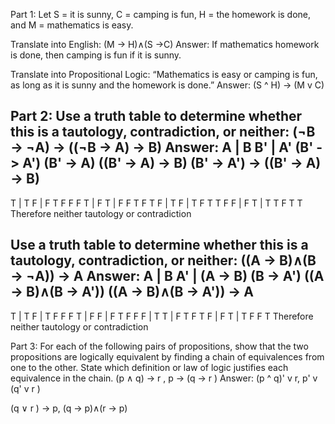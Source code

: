 Part 1:
Let S = it is sunny, C = camping is fun, H = the homework is done, and M = mathematics is easy.

Translate into English: (M → H)∧(S →C)
Answer: If mathematics homework is done, then camping is fun if it is sunny.
 
Translate into Propositional Logic: “Mathematics is easy or camping is fun, as long as it is sunny and the homework is done.”
Answer: (S ^ H) -> (M v C)
 
Part 2:
Use a truth table to determine whether this is a tautology, contradiction, or neither: (¬B → ¬A) → ((¬B → A) → B)
Answer:
A |	B	  B' |	 A'	  (B' -> A')   (B' -> A)   ((B' -> A) -> B)   (B' -> A') -> ((B' -> A) -> B)
---------------------------------------------------------------------------------------------
T |	T	  F  |	 F	       T	           F	              F	                       F
T |	F	  T  | 	F	       F	           T	              F	                       T
F |	T	  F  |	 T	       F	           T	              T	                       F
F |	F	  T  |	 T	       T	           F	              T	                       T
Therefore neither tautology or contradiction
 
Use a truth table to determine whether this is a tautology, contradiction, or neither: ((A → B)∧(B → ¬A)) → A
Answer:
A | B	  A'	| (A → B)	  (B → A')  	((A → B)∧(B → A'))   ((A → B)∧(B → A')) → A
------------------------------------------------------------------------------
T | T	  F	 |    T	        F	              F	                      F
T | F	  F	 |    F	        T	              F	                      F
F | T	  T	 |    F	        T	              F	                      T
F | F	  T	 |    T	        F	              F                      	T
Therefore neither tautology or contradiction

Part 3:
For each of the following pairs of propositions, show that the
two propositions are logically equivalent by finding a chain of equivalences from one
to the other. State which definition or law of logic justifies each equivalence in the
chain.
(p ∧ q) → r , p → (q → r )
Answer:
(p ^ q)' v r, p' v (q' v r )

(q ∨ r ) → p, (q → p)∧(r → p)
